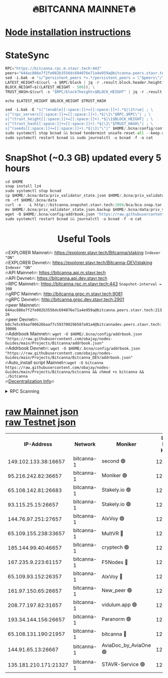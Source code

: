 <h1 align="center"> 🔥BITCANNA MAINNET🔥</h1>


[Node installation instructions](https://github.com/obajay/nodes-Guides/tree/main/Projects/Bitcanna)
=

# StateSync
```python
RPC="https://bitcanna.rpc.m.stavr.tech:443"
peers="644ac886e7f2fe082b3556dc694076e71a4e959a@bitcanna.peers.stavr.tech:21326"
sed -i.bak -e "s/^persistent_peers *=.*/persistent_peers = \"$peers\"/" $HOME/.bcna/config/config.toml
LATEST_HEIGHT=$(curl -s $RPC/block | jq -r .result.block.header.height); \
BLOCK_HEIGHT=$((LATEST_HEIGHT - 500)); \
TRUST_HASH=$(curl -s "$RPC/block?height=$BLOCK_HEIGHT" | jq -r .result.block_id.hash)

echo $LATEST_HEIGHT $BLOCK_HEIGHT $TRUST_HASH

sed -i.bak -E "s|^(enable[[:space:]]+=[[:space:]]+).*$|\1true| ; \
s|^(rpc_servers[[:space:]]+=[[:space:]]+).*$|\1\"$RPC,$RPC\"| ; \
s|^(trust_height[[:space:]]+=[[:space:]]+).*$|\1$BLOCK_HEIGHT| ; \
s|^(trust_hash[[:space:]]+=[[:space:]]+).*$|\1\"$TRUST_HASH\"| ; \
s|^(seeds[[:space:]]+=[[:space:]]+).*$|\1\"\"|" $HOME/.bcna/config/config.toml
sudo systemctl stop bcnad && bcnad tendermint unsafe-reset-all --keep-addr-book
sudo systemctl restart bcnad && sudo journalctl -u bcnad -f -o cat
```
# SnapShot (~0.3 GB) updated every 5 hours
```python
cd $HOME
snap install lz4
sudo systemctl stop bcnad
cp $HOME/.bcna/data/priv_validator_state.json $HOME/.bcna/priv_validator_state.json.backup
rm -rf $HOME/.bcna/data
curl -o - -L http://bitcanna.snapshot.stavr.tech:1004/bca/bca-snap.tar.lz4 | lz4 -c -d - | tar -x -C $HOME/.bcna --strip-components 2
mv $HOME/.bcna/priv_validator_state.json.backup $HOME/.bcna/data/priv_validator_state.json
wget -O $HOME/.bcna/config/addrbook.json "https://raw.githubusercontent.com/obajay/nodes-Guides/main/Projects/Bitcanna/addrbook.json"
sudo systemctl restart bcnad && journalctl -u bcnad -f -o cat
```

 <h1 align="center"> Useful Tools</h1>

🔥EXPLORER Mainnet🔥:    https://explorer.stavr.tech/Bitcanna/staking          `Indexer "ON"` \
🔥EXPLORER Devnet🔥:     https://explorer.stavr.tech/Bitcanna-DEV/staking     `Indexer "ON"` \
🔥API Mainnet🔥:         https://bitcanna.api.m.stavr.tech \
🔥API Devnet🔥:          https://bitcanna.api.dev.stavr.tech \
🔥RPC Mainnet🔥:         https://bitcanna.rpc.m.stavr.tech:443         `Snapshot-interval = 300` \
🔥gRPC Mainnet🔥:        http://bitcanna.grpc.m.stavr.tech:9081 \
🔥gRPC Devnet🔥:         http://bitcanna.grpc.dev.stavr.tech:2901 \
🔥peer Mainnet🔥:        `644ac886e7f2fe082b3556dc694076e71a4e959a@bitcanna.peers.stavr.tech:21326` \
🔥peer Devnet🔥:         `b0c7e5c69aaf00626baaf7c59370029b587a91a4@bitcannadev.peers.stavr.tech:30006` \
🔥Addrbook Mainnet🔥:    ```wget -O $HOME/.bcna/config/addrbook.json "https://raw.githubusercontent.com/obajay/nodes-Guides/main/Projects/Bitcanna/addrbook.json"``` \
🔥Addrbook Devnet🔥:    ```wget -O $HOME/.bcna/config/addrbook.json "https://raw.githubusercontent.com/obajay/nodes-Guides/main/Projects/Bitcanna/Bitcanna_DEV/addrbook.json"``` \
🔥Auto_install script Mainnet🔥:```wget -O bitcanna https://raw.githubusercontent.com/obajay/nodes-Guides/main/Projects/Bitcanna/bitcanna && chmod +x bitcanna && ./bitcanna``` \
🔥[Decentralization Info](https://github.com/obajay/StateSync-snapshots/tree/main/Projects/Bitcanna/Decentralization)🔥


<details>
<summary>RPC Scanning</summary>

<h2 align="center"> We scan nodes in real time every 4 hours. And we provide the final result of RPC endpoints.
We cannot influence the operation of these nodes in any way. </h2>


```python
If Voting Power is higher than 0 --> then the Node is a validator of the network and may be subject to attack and be a potential threat to the chain.
```
```python
We marked such validators with a red symbol
```

</details>

[raw Mainnet json](https://rpc-check.bcam.stavr.tech/bcam/rpc-bcam-result.json) \
[raw Testnet json](https://github.com/obajay/StateSync-snapshots/tree/main/Projects/Bitcanna/Rpc-Check-Testnet)
=



<table><tr><th>IP-Address</th><th>Network</th><th>Moniker</th><th>Latest Block Height</th><th>Earliest Block Height</th><th>Catching Up</th><th>Tx Index</th><th>Voting Power</th><th>Scan Time</th></tr><tr><td>149.102.133.38:16657</td><td>bitcanna-1</td><td>second 🟢</td><td>12923133</td><td>1</td><td>False</td><td>on</td><td>0</td><td>2024-03-08T19:35:22.996108250UTC</td></tr><tr><td>95.216.242.82:36657</td><td>bitcanna-1</td><td>Moniker 🟢</td><td>12923122</td><td>5776907</td><td>False</td><td>on</td><td>0</td><td>2024-03-08T19:34:19.380660650UTC</td></tr><tr><td>65.108.142.81:26683</td><td>bitcanna-1</td><td>Stakely.io 🟢</td><td>12923126</td><td>6152001</td><td>False</td><td>on</td><td>0</td><td>2024-03-08T19:34:42.633999924UTC</td></tr><tr><td>93.115.25.15:26657</td><td>bitcanna-1</td><td>Stakely.io 🟢</td><td>12923125</td><td>6520001</td><td>False</td><td>on</td><td>0</td><td>2024-03-08T19:34:38.232783904UTC</td></tr><tr><td>144.76.97.251:27657</td><td>bitcanna-1</td><td>AlxVoy 🟢</td><td>12923131</td><td>8805201</td><td>False</td><td>on</td><td>0</td><td>2024-03-08T19:35:12.510394101UTC</td></tr><tr><td>65.109.155.238:33657</td><td>bitcanna-1</td><td>MultVR 🔴</td><td>12862073</td><td>9933415</td><td>False</td><td>on</td><td>353850</td><td>2024-03-08T19:34:50.245795580UTC</td></tr><tr><td>185.144.99.40:46657</td><td>bitcanna-1</td><td>cryptech 🟢</td><td>12923121</td><td>11528001</td><td>False</td><td>on</td><td>0</td><td>2024-03-08T19:34:15.000060192UTC</td></tr><tr><td>167.235.9.223:61157</td><td>bitcanna-1</td><td>F5Nodes 🔴</td><td>12923127</td><td>12084001</td><td>False</td><td>on</td><td>570</td><td>2024-03-08T19:34:52.519238296UTC</td></tr><tr><td>65.109.93.152:26357</td><td>bitcanna-1</td><td>AlxVoy 🔴</td><td>12923133</td><td>12109301</td><td>False</td><td>on</td><td>1391822</td><td>2024-03-08T19:35:23.514901525UTC</td></tr><tr><td>161.97.150.65:26657</td><td>bitcanna-1</td><td>New_peer 🟢</td><td>12923126</td><td>12254001</td><td>False</td><td>on</td><td>0</td><td>2024-03-08T19:34:42.935820502UTC</td></tr><tr><td>208.77.197.82:31657</td><td>bitcanna-1</td><td>vidulum.app 🟢</td><td>12923126</td><td>12386934</td><td>False</td><td>on</td><td>0</td><td>2024-03-08T19:34:45.756146757UTC</td></tr><tr><td>193.34.144.156:26657</td><td>bitcanna-1</td><td>Paranorm 🟢</td><td>12923129</td><td>12697701</td><td>False</td><td>on</td><td>0</td><td>2024-03-08T19:34:59.189653892UTC</td></tr><tr><td>65.108.131.190:21957</td><td>bitcanna-1</td><td>bitcanna 🔴</td><td>12923128</td><td>12823128</td><td>False</td><td>on</td><td>419644</td><td>2024-03-08T19:34:56.910575772UTC</td></tr><tr><td>144.91.65.13:26667</td><td>bitcanna-1</td><td>AviaDoc_by_AviaOne 🟢</td><td>12923129</td><td>12910501</td><td>False</td><td>on</td><td>0</td><td>2024-03-08T19:35:07.897813425UTC</td></tr><tr><td>135.181.210.171:21327</td><td>bitcanna-1</td><td>STAVR-Service 🟢</td><td>12923131</td><td>12922001</td><td>False</td><td>on</td><td>0</td><td>2024-03-08T19:35:12.271591642UTC</td></tr></table>

